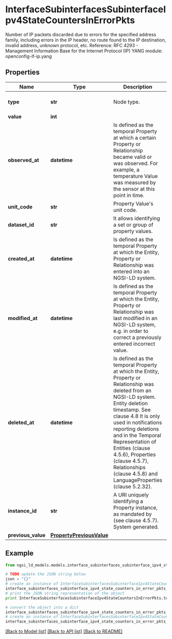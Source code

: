 # InterfaceSubinterfacesSubinterfaceIpv4StateCountersInErrorPkts

Number of IP packets discarded due to errors for the specified address family, including errors in the IP header, no route found to the IP destination, invalid address, unknown protocol, etc.  Reference: RFC 4293 - Management Information Base for the Internet Protocol (IP)  YANG module: openconfig-if-ip.yang 

## Properties

Name | Type | Description | Notes
------------ | ------------- | ------------- | -------------
**type** | **str** | Node type.  | [optional] [default to 'Property']
**value** | **int** |  | 
**observed_at** | **datetime** | Is defined as the temporal Property at which a certain Property or Relationship became valid or was observed. For example, a temperature Value was measured by the sensor at this point in time.  | [optional] 
**unit_code** | **str** | Property Value&#39;s unit code.  | [optional] 
**dataset_id** | **str** | It allows identifying a set or group of property values.  | [optional] 
**created_at** | **datetime** | Is defined as the temporal Property at which the Entity, Property or Relationship was entered into an NGSI-LD system.  | [optional] [readonly] 
**modified_at** | **datetime** | Is defined as the temporal Property at which the Entity, Property or Relationship was last modified in an NGSI-LD system, e.g. in order to correct a previously entered incorrect value.  | [optional] [readonly] 
**deleted_at** | **datetime** | Is defined as the temporal Property at which the Entity, Property or Relationship was deleted from an NGSI-LD system.  Entity deletion timestamp. See clause 4.8 It is only used in notifications reporting deletions and in the Temporal Representation of Entities (clause 4.5.6), Properties (clause 4.5.7), Relationships (clause 4.5.8) and LanguageProperties (clause 5.2.32).  | [optional] [readonly] 
**instance_id** | **str** | A URI uniquely identifying a Property instance, as mandated by (see clause 4.5.7). System generated.  | [optional] [readonly] 
**previous_value** | [**PropertyPreviousValue**](PropertyPreviousValue.md) |  | [optional] 

## Example

```python
from ngsi_ld_models.models.interface_subinterfaces_subinterface_ipv4_state_counters_in_error_pkts import InterfaceSubinterfacesSubinterfaceIpv4StateCountersInErrorPkts

# TODO update the JSON string below
json = "{}"
# create an instance of InterfaceSubinterfacesSubinterfaceIpv4StateCountersInErrorPkts from a JSON string
interface_subinterfaces_subinterface_ipv4_state_counters_in_error_pkts_instance = InterfaceSubinterfacesSubinterfaceIpv4StateCountersInErrorPkts.from_json(json)
# print the JSON string representation of the object
print InterfaceSubinterfacesSubinterfaceIpv4StateCountersInErrorPkts.to_json()

# convert the object into a dict
interface_subinterfaces_subinterface_ipv4_state_counters_in_error_pkts_dict = interface_subinterfaces_subinterface_ipv4_state_counters_in_error_pkts_instance.to_dict()
# create an instance of InterfaceSubinterfacesSubinterfaceIpv4StateCountersInErrorPkts from a dict
interface_subinterfaces_subinterface_ipv4_state_counters_in_error_pkts_form_dict = interface_subinterfaces_subinterface_ipv4_state_counters_in_error_pkts.from_dict(interface_subinterfaces_subinterface_ipv4_state_counters_in_error_pkts_dict)
```
[[Back to Model list]](../README.md#documentation-for-models) [[Back to API list]](../README.md#documentation-for-api-endpoints) [[Back to README]](../README.md)


